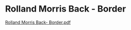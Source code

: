 # Rolland Morris Back - Border

[Rolland Morris Back- Border.pdf](Rolland%20Morris%20Back%20-%20Border%20691a6502343a44398189ff84798b6bd7/Rolland_Morris_Back-_Border.pdf)